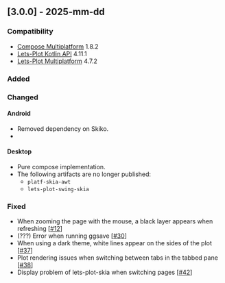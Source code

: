 ## [3.0.0] - 2025-mm-dd

### Compatibility

- [Compose Multiplatform](https://github.com/JetBrains/compose-multiplatform) 1.8.2
- [Lets-Plot Kotlin API](https://github.com/JetBrains/lets-plot-kotlin) 4.11.1
- [Lets-Plot Multiplatform](https://github.com/JetBrains/lets-plot) 4.7.2

### Added

### Changed
                             
#### Android

- Removed dependency on Skiko.
- 

#### Desktop

- Pure compose implementation.
- The following artifacts are no longer published: 
  - `platf-skia-awt`
  - `lets-plot-swing-skia`

### Fixed
                                  
- When zooming the page with the mouse, a black layer appears when refreshing [[#12](https://github.com/JetBrains/lets-plot-skia/issues/12)]                                     
- (???) Error when running ggsave [[#30](https://github.com/JetBrains/lets-plot-skia/issues/30)]
- When using a dark theme, white lines appear on the sides of the plot [[#37](https://github.com/JetBrains/lets-plot-skia/issues/37)]
- Plot rendering issues when switching between tabs in the tabbed pane [[#38](https://github.com/JetBrains/lets-plot-skia/issues/38)]
- Display problem of lets-plot-skia when switching pages [[#42](https://github.com/JetBrains/lets-plot-skia/issues/42)]
